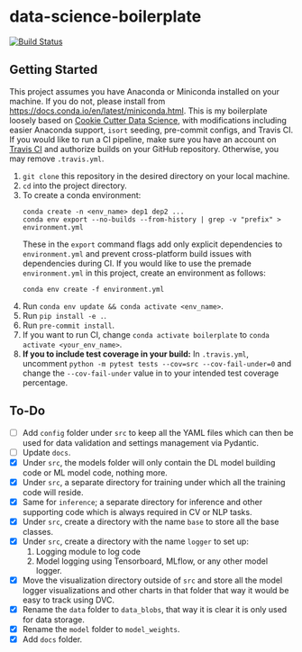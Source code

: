 # data-science-boilerplate
[![Build Status](https://app.travis-ci.com/camille-004/data-science-boilerplate.svg?branch=main)](https://app.travis-ci.com/camille-004/data-science-boilerplate)
## Getting Started
This project assumes you have Anaconda or Miniconda installed on your machine. If you do not, please install from https://docs.conda.io/en/latest/miniconda.html. This is my boilerplate loosely based on [Cookie Cutter Data Science](https://github.com/drivendata/cookiecutter-data-science), with modifications including easier Anaconda support, `isort` seeding, pre-commit configs, and Travis CI. If you would like to run a CI pipeline, make sure you have an account on [Travis CI](https://www.travis-ci.com/?_gl=1%2A1rbqnop%2A_ga%2ANTAxOTY5NDU3LjE2NTAxODczMDQ.%2A_ga_XRYGSZFQ0P%2AMTY1MDE4NzMwNC4xLjEuMTY1MDE5NzIzMi41OA..) and authorize builds on your GitHub repository. Otherwise, you may remove `.travis.yml`.
1.  `git clone` this repository in the desired directory on your local machine.
2. `cd` into the project directory.
3. To create a conda environment:
    ```
    conda create -n <env_name> dep1 dep2 ...
    conda env export --no-builds --from-history | grep -v "prefix" > environment.yml
    ```
    These in the `export` command flags add only explicit dependencies to `environment.yml` and prevent cross-platform build issues with dependencies during CI.
    If you would like to use the premade `environment.yml` in this project, create an environment as follows:
    ```
    conda env create -f environment.yml
    ```
4. Run `conda env update && conda activate <env_name>`.
5. Run `pip install -e .`.
6. Run `pre-commit install`.
7. If you want to run CI, change `conda activate boilerplate` to `conda activate <your_env_name>`.
8. **If you to include test coverage in your build:** In `.travis.yml`, uncomment `python -m pytest tests --cov=src --cov-fail-under=0` and change the `--cov-fail-under` value in  to your intended test coverage percentage.

## To-Do
- [ ] Add `config` folder under `src` to keep all the YAML files which can then be used for data validation and settings management via Pydantic.
- [ ] Update `docs`.
- [X] Under `src`, the models folder will only contain the DL model building code or ML model code, nothing more.
- [X] Under `src`, a separate directory for training under which all the training code will reside.
- [X] Same for `inference`; a separate directory for inference and other supporting code which is always required in CV or NLP tasks.
- [X] Under `src`, create a directory with the name `base` to store all the base classes.
- [X] Under `src`, create a directory with the name `logger` to set up:
    1. Logging module to log code
    2. Model logging using Tensorboard, MLflow, or any other model logger.
- [X] Move the visualization directory  outside of `src` and store all the model logger visualizations and other charts in that folder that way it would be easy to track using DVC.
- [X] Rename the `data` folder to `data_blobs`, that way it is clear it is only used for data storage.
- [X] Rename the `model` folder to `model_weights`.
- [X] Add `docs` folder.

